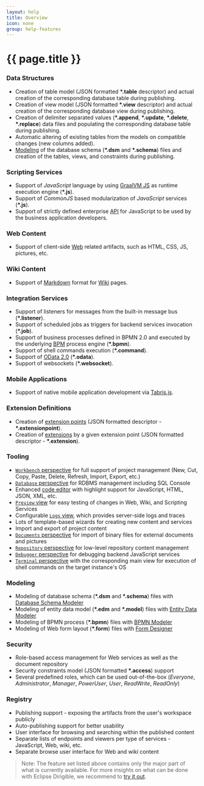 ```yaml
---
layout: help
title: Overview
icon: none
group: help-features
---
```


{{ page.title }}
===

### Data Structures

* Creation of table model (JSON formatted **\*.table** descriptor) and actual creation of the corresponding database table during publishing.
* Creation of view model (JSON formatted **\*.view** descriptor) and actual creation of the corresponding database view during publishing.
* Creation of delimiter separated values (**\*.append**, **\*.update**, **\*.delete**, **\*.replace**) data files and populating the corresponding database table during publishing.
* Automatic altering of existing tables from the models on compatible changes (new columns added).
* [Modeling](https://www.dirigible.io/help/ide_modeler_database_schema.html) of the database schema (**\*.dsm** and **\*.schema**) files and creation of the tables, views, and constraints during publishing.
	
### Scripting Services

* Support of *JavaScript* language by using [GraalVM JS](https://github.com/eclipse/dirigible/tree/master/modules/engines/engine-javascript-graalvm) as runtime execution engine (**\*.js**).
* Support of *CommonJS* based modularization of *JavaScript* services (**\*.js**).
* Support of strictly defined enterprise [ API](../api/) for JavaScript to be used by the business application developers.

### Web Content

* Support of client-side [Web](https://github.com/eclipse/dirigible/tree/master/modules/engines/engine-web) related artifacts, such as HTML, CSS, JS, pictures, etc.
	
### Wiki Content

* Support of [Markdown](https://daringfireball.net/projects/markdown/syntax) format for [Wiki](https://github.com/eclipse/dirigible/tree/master/modules/engines/engine-wiki) pages.
	
### Integration Services
	
* Support of listeners for messages from the built-in message bus (**\*.listener**).
* Support of scheduled jobs as triggers for backend services invocation (**\*.job**).
* Support of business processes defined in BPMN 2.0 and executed by the underlying [BPM](https://github.com/eclipse/dirigible/tree/master/modules/bpm/bpm-flowable) process engine (**\*.bpmn**).
* Support of shell commands execution (**\*.command**).
* Support of [OData 2.0](https://olingo.apache.org/) (**\*.odata**).
* Support of websockets (**\*.websocket**).
	
### Mobile Applications

* Support of native mobile application development via [Tabris.js](https://tabris.com/).
	
### Extension Definitions

* Creation of [extension points](https://www.dirigible.io/help/concepts_extensions.html) (JSON formatted descriptor - **\*.extensionpoint**).
* Creation of [extensions](https://www.dirigible.io/help/concepts_extensions.html) by a given extension point (JSON formatted descriptor - **\*.extension**).
	
### Tooling

* [`Workbench` perspective](https://www.dirigible.io/help/ide_perspective_workbench.html) for full support of project management (New, Cut, Copy, Paste, Delete, Refresh, Import, Export, etc.)
* [`Database` perspective](https://www.dirigible.io/help/ide_perspective_database.html) for RDBMS management including SQL Console
* Enhanced [code editor](https://microsoft.github.io/monaco-editor/) with highlight support for JavaScript, HTML, JSON, XML, etc.
* [`Preview` view](https://www.dirigible.io/help/ide_view_preview.html) for easy testing of changes in Web, Wiki, and Scripting Services
* Configurable [`Logs` view](https://www.dirigible.io/help/ide_view_logs.html), which provides server-side logs and traces
* Lots of template-based wizards for creating new content and services
* Import and export of project content
* [`Documents` perspective](https://www.dirigible.io/help/ide_perspective_documents.html) for import of binary files for external documents and pictures
* [`Repository` perspective](https://www.dirigible.io/help/ide_perspective_repository.html) for low-level repository content management
* [`Debugger` perspective](https://www.dirigible.io/help/ide_perspective_debugger.html) for debugging backend JavaScript services
* [`Terminal` perspective](https://www.dirigible.io/help/ide_perspective_terminal.html) with the corresponding main view for execution of shell commands on the target instance's OS

### Modeling

* Modeling of database schema (**\*.dsm** and **\*.schema**) files with [Database Schema Modeler](https://www.dirigible.io/help/ide_modeler_database_schema.html)
* Modeling of entity data model (**\*.edm** and **\*.model**) files with [Entity Data Modeler](https://www.dirigible.io/help/ide_modeler_entity_data.html)
* Modeling of BPMN process (**\*.bpmn**) files with [BPMN Modeler](https://www.dirigible.io/help/ide_modeler_bpmn.html)
* Modeling of Web form layout (**\*.form**) files with [Form Designer](https://www.dirigible.io/help/ide_form_designer.html)

### Security

* Role-based access management for Web services as well as the document repository
* Security constraints model (JSON formatted **\*.access**) support
* Several predefined roles, which can be used out-of-the-box (*Everyone*, *Administrator*, *Manager*, *PowerUser*, *User*, *ReadWrite*, *ReadOnly*)

### Registry
	
* Publishing support - exposing the artifacts from the user's workspace publicly 
* Auto-publishing support for better usability
* User interface for browsing and searching within the published content
* Separate lists of endpoints and viewers per type of services - JavaScript, Web, wiki, etc.
* Separate browse user interface for Web and wiki content

> Note: The feature set listed above contains only the major part of what is currently available. For more insights on what can be done with Eclipse Dirigible, we recommend to [try it out](http://trial.dirigible.io).
